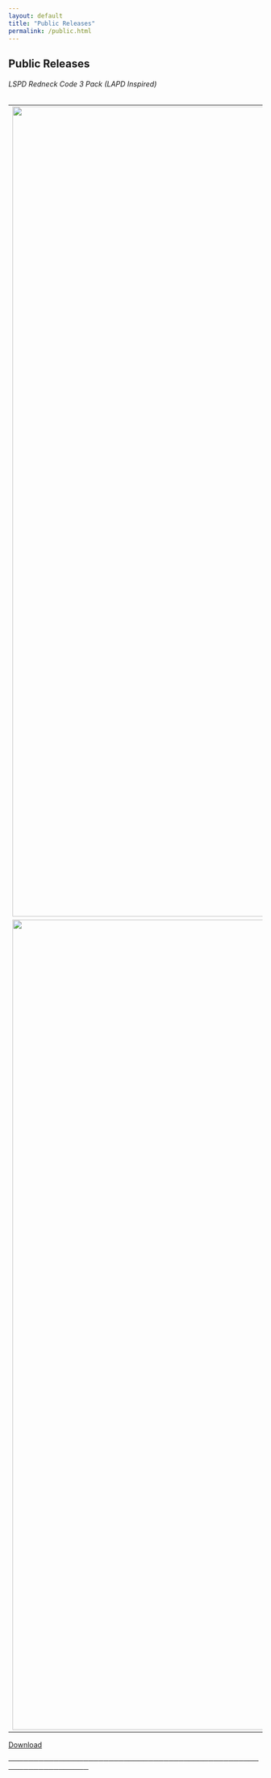 ```yaml
---
layout: default
title: "Public Releases"
permalink: /public.html
---
```


## Public Releases

###### LSPD Redneck Code 3 Pack (LAPD Inspired)

| | | |
|:-------------------------:|:-------------------------:|:-------------------------:|
|<img width="1604" alt="RedneckExplorer" src="https://cdn.discordapp.com/attachments/854396343388864542/874448889070092299/unknown.png"> |  <img width="1604" alt="screen shot 2017-08-07 at 12 18 15 pm" src="https://user-images.githubusercontent.com/297678/29892310-03e92256-8d83-11e7-9b58-986dcb6f702e.png">|<img width="1604" alt="screen shot 2017-08-07 at 12 18 15 pm" src="https://user-images.githubusercontent.com/297678/29892310-03e92256-8d83-11e7-9b58-986dcb6f702e.png">|
|<img width="1604" alt="screen shot 2017-08-07 at 12 18 15 pm" src="https://user-images.githubusercontent.com/297678/29892310-03e92256-8d83-11e7-9b58-986dcb6f702e.png">  |  <img width="1604" alt="screen shot 2017-08-07 at 12 18 15 pm" src="https://user-images.githubusercontent.com/297678/29892310-03e92256-8d83-11e7-9b58-986dcb6f702e.png">|

[Download](https://namedeveloper.github.io/portfolio//error.html)

──────────────────────────────────────────────────────────────────
